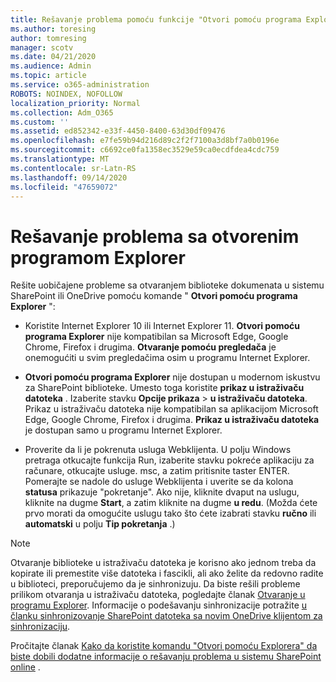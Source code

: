 ```yaml
---
title: Rešavanje problema pomoću funkcije "Otvori pomoću programa Explorer"
ms.author: toresing
author: tomresing
manager: scotv
ms.date: 04/21/2020
ms.audience: Admin
ms.topic: article
ms.service: o365-administration
ROBOTS: NOINDEX, NOFOLLOW
localization_priority: Normal
ms.collection: Adm_O365
ms.custom: ''
ms.assetid: ed852342-e33f-4450-8400-63d30df09476
ms.openlocfilehash: e7fe59b94d216d89c2f2f7100a3d8bf7a0b0196e
ms.sourcegitcommit: c6692ce0fa1358ec3529e59ca0ecdfdea4cdc759
ms.translationtype: MT
ms.contentlocale: sr-Latn-RS
ms.lasthandoff: 09/14/2020
ms.locfileid: "47659072"
---
```

# <a name="fix-problems-with-open-with-explorer"></a>Rešavanje problema sa otvorenim programom Explorer

Rešite uobičajene probleme sa otvaranjem biblioteke dokumenata u sistemu SharePoint ili OneDrive pomoću komande " **Otvori pomoću programa Explorer** ": 
  
- Koristite Internet Explorer 10 ili Internet Explorer 11. **Otvori pomoću programa Explorer** nije kompatibilan sa Microsoft Edge, Google Chrome, Firefox i drugima. **Otvaranje pomoću pregledača** je onemogućiti u svim pregledačima osim u programu Internet Explorer. 
    
- **Otvori pomoću programa Explorer** nije dostupan u modernom iskustvu za SharePoint biblioteke. Umesto toga koristite **prikaz u istraživaču datoteka** . Izaberite stavku **Opcije prikaza** \> **u istraživaču datoteka**. Prikaz u istraživaču datoteka nije kompatibilan sa aplikacijom Microsoft Edge, Google Chrome, Firefox i drugima. **Prikaz u istraživaču datoteka** je dostupan samo u programu Internet Explorer. 
    
- Proverite da li je pokrenuta usluga Webklijenta. U polju Windows pretraga otkucajte funkcija Run, izaberite stavku pokreće aplikaciju za računare, otkucajte usluge. msc, a zatim pritisnite taster ENTER. Pomerajte se nadole do usluge Webklijenta i uverite se da kolona **statusa** prikazuje "pokretanje". Ako nije, kliknite dvaput na uslugu, kliknite na dugme **Start**, a zatim kliknite na dugme **u redu**. (Možda ćete prvo morati da omogućite uslugu tako što ćete izabrati stavku **ručno** ili **automatski** u polju **Tip pokretanja** .) 
    
> [!NOTE]
> Otvaranje biblioteke u istraživaču datoteka je korisno ako jednom treba da kopirate ili premestite više datoteka i fascikli, ali ako želite da redovno radite u biblioteci, preporučujemo da je sinhronizuju. Da biste rešili probleme prilikom otvaranja u istraživaču datoteka, pogledajte članak [Otvaranje u programu Explorer](https://go.microsoft.com/fwlink/?linkid=871665). Informacije o podešavanju sinhronizacije potražite [u članku sinhronizovanje SharePoint datoteka sa novim OneDrive klijentom za sinhronizaciju](https://go.microsoft.com/fwlink/?linkid=871666).
  
Pročitajte članak [Kako da koristite komandu "Otvori pomoću Explorera" da biste dobili dodatne informacije o rešavanju problema u sistemu SharePoint online](https://docs.microsoft.com/sharepoint/support/lists-and-libraries/troubleshoot-issues-using-open-with-explorer) . 
  

